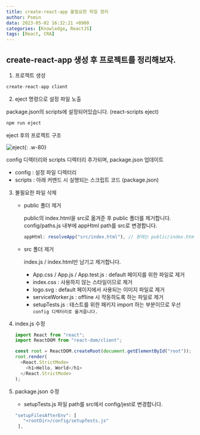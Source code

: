 ```yaml
---
title: create-react-app 불필요한 파일 정리
author: Psmin
data: 2023-05-02 16:32:21 +0900
categories: [Knowledge, ReactJS]
tags: [React, CRA]
---
```


## create-react-app 생성 후 프로젝트를 정리해보자.

1. 프로젝트 생성

```js
create-react-app client
```

2. eject 명령으로 설정 파일 노출

package.json의 scripts에 설정되어있습니다. (react-scripts eject)

```js
npm run eject
```

eject 후의 프로젝트 구조

![eject](/assets/img/eject.jpg){: .w-80}

config 디렉터리와 scripts 디렉터리 추가되며, package.json 업데이트

- config : 설정 파일 디렉터리
- scripts : 아래 커맨드 시 실행되는 스크립트 코드 (package.json)

3. 불필요한 파일 삭제

   - public 폴더 제거

     public의 index.html을 src로 옮겨준 후 public 폴더를 제거합니다.
     config/paths.js 내부에 appHtml path를 src로 변경합니다.

     ```js
     appHtml: resolveApp("src/index.html"), // 원래는 public/index.html로 되어있습니다.
     ```

   - src 폴더 제거

     index.js / index.html만 남기고 제거합니다.

     - App.css / App.js / App.test.js : default 페이지를 위한 파일로 제거
     - index.css : 사용하지 않는 스타일이므로 제거
     - logo.svg : default 페이지에서 사용되는 이미지 파일로 제거
     - serviceWorker.js : offline 시 작동하도록 하는 파일로 제거
     - setupTests.js : 테스트를 위한 패키지 import 하는 부분이므로 우선 `config 디렉터리로 옮겨줍니다.`

4. index.js 수정

   ```js
   import React from "react";
   import ReactDOM from "react-dom/client";

   const root = ReactDOM.createRoot(document.getElementById("root"));
   root.render(
     <React.StrictMode>
       <h1>Hello, World</h1>
     </React.StrictMode>
   );
   ```

5. package.json 수정

   - setupTests.js 파일 path를 src에서 config/jest로 변경합니다.

   ```js
   "setupFilesAfterEnv": [
      "<rootDir>/config/setupTests.js"
    ],
   ```
